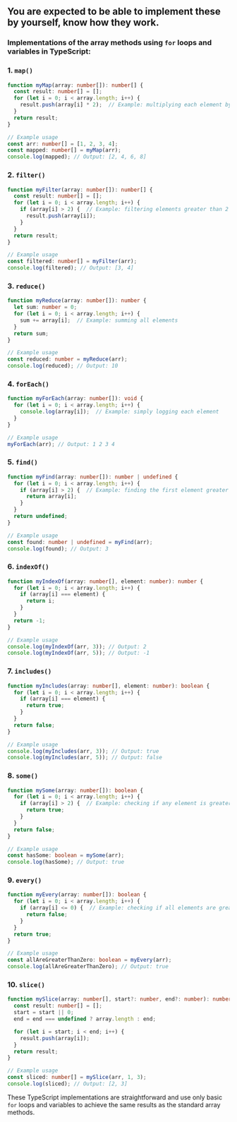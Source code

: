 
## You are expected to be able to implement these by yourself, know how they work.
### Implementations of the array methods using `for` loops and variables in TypeScript:

### 1. `map()`

```typescript
function myMap(array: number[]): number[] {
  const result: number[] = [];
  for (let i = 0; i < array.length; i++) {
    result.push(array[i] * 2);  // Example: multiplying each element by 2
  }
  return result;
}

// Example usage
const arr: number[] = [1, 2, 3, 4];
const mapped: number[] = myMap(arr);
console.log(mapped); // Output: [2, 4, 6, 8]
```

### 2. `filter()`

```typescript
function myFilter(array: number[]): number[] {
  const result: number[] = [];
  for (let i = 0; i < array.length; i++) {
    if (array[i] > 2) {  // Example: filtering elements greater than 2
      result.push(array[i]);
    }
  }
  return result;
}

// Example usage
const filtered: number[] = myFilter(arr);
console.log(filtered); // Output: [3, 4]
```

### 3. `reduce()`

```typescript
function myReduce(array: number[]): number {
  let sum: number = 0;
  for (let i = 0; i < array.length; i++) {
    sum += array[i];  // Example: summing all elements
  }
  return sum;
}

// Example usage
const reduced: number = myReduce(arr);
console.log(reduced); // Output: 10
```

### 4. `forEach()`

```typescript
function myForEach(array: number[]): void {
  for (let i = 0; i < array.length; i++) {
    console.log(array[i]);  // Example: simply logging each element
  }
}

// Example usage
myForEach(arr); // Output: 1 2 3 4
```

### 5. `find()`

```typescript
function myFind(array: number[]): number | undefined {
  for (let i = 0; i < array.length; i++) {
    if (array[i] > 2) {  // Example: finding the first element greater than 2
      return array[i];
    }
  }
  return undefined;
}

// Example usage
const found: number | undefined = myFind(arr);
console.log(found); // Output: 3
```

### 6. `indexOf()`

```typescript
function myIndexOf(array: number[], element: number): number {
  for (let i = 0; i < array.length; i++) {
    if (array[i] === element) {
      return i;
    }
  }
  return -1;
}

// Example usage
console.log(myIndexOf(arr, 3)); // Output: 2
console.log(myIndexOf(arr, 5)); // Output: -1
```

### 7. `includes()`

```typescript
function myIncludes(array: number[], element: number): boolean {
  for (let i = 0; i < array.length; i++) {
    if (array[i] === element) {
      return true;
    }
  }
  return false;
}

// Example usage
console.log(myIncludes(arr, 3)); // Output: true
console.log(myIncludes(arr, 5)); // Output: false
```

### 8. `some()`

```typescript
function mySome(array: number[]): boolean {
  for (let i = 0; i < array.length; i++) {
    if (array[i] > 2) {  // Example: checking if any element is greater than 2
      return true;
    }
  }
  return false;
}

// Example usage
const hasSome: boolean = mySome(arr);
console.log(hasSome); // Output: true
```

### 9. `every()`

```typescript
function myEvery(array: number[]): boolean {
  for (let i = 0; i < array.length; i++) {
    if (array[i] <= 0) {  // Example: checking if all elements are greater than 0
      return false;
    }
  }
  return true;
}

// Example usage
const allAreGreaterThanZero: boolean = myEvery(arr);
console.log(allAreGreaterThanZero); // Output: true
```

### 10. `slice()`

```typescript
function mySlice(array: number[], start?: number, end?: number): number[] {
  const result: number[] = [];
  start = start || 0;
  end = end === undefined ? array.length : end;

  for (let i = start; i < end; i++) {
    result.push(array[i]);
  }
  return result;
}

// Example usage
const sliced: number[] = mySlice(arr, 1, 3);
console.log(sliced); // Output: [2, 3]
```

These TypeScript implementations are straightforward and use only basic `for` loops and variables to achieve the same results as the standard array methods.